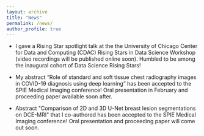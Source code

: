 ```yaml
---
layout: archive
title: "News"
permalink: /news/
author_profile: true
---
```


* I gave a Rising Star spotlight talk at the the University of Chicago Center for Data and Computing (CDAC) Rising Stars in Data Science Workshop (video recordings will be published online soon). Humbled to be among the inaugural cohort of Data Science Rising Stars!

* My abstract “Role of standard and soft tissue chest radiography images in COVID-19 diagnosis using deep learning” has been accepted to the SPIE Medical Imaging conference! Oral presentation in February and proceeding paper available soon after.

* Abstract "Comparison of 2D and 3D U-Net breast lesion segmentations on DCE-MRI" that I co-authored has been accepted to the SPIE Medical Imaging conference! Oral presentation and proceeding paper will come out soon.